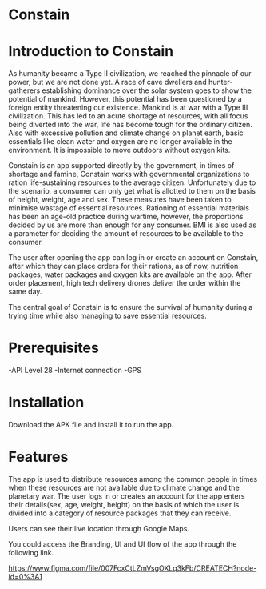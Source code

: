 # Constain
# Introduction to Constain

As humanity became a Type II civilization, we reached the pinnacle of our power, but we are not done yet. A race of cave dwellers and hunter-gatherers establishing dominance over the solar system goes to show the potential of mankind. However, this potential has been questioned by a foreign entity threatening our existence. Mankind is at war with a Type III civilization. This has led to an acute shortage of resources, with all focus being diverted into the war, life has become tough for the ordinary citizen. Also with excessive pollution and climate change on planet earth, basic essentials like clean water and oxygen are no longer available in the environment. It is impossible to move outdoors without oxygen kits.

Constain is an app supported directly by the government, in times of shortage and famine, Constain works with governmental organizations to ration life-sustaining resources to the average citizen. Unfortunately due to the scenario, a consumer can only get what is allotted to them on the basis of height,  weight, age and sex. These measures have been taken to minimise wastage of essential resources. Rationing of essential materials has been an age-old practice during wartime, however, the proportions decided by us are more than enough for any consumer. BMI is also used as a parameter for deciding the amount of resources to be available to the consumer. 

The user after opening the app can log in or create an account on Constain, after which they can place orders for their rations, as of now, nutrition packages, water packages and oxygen kits are available on the app. After order placement, high tech delivery drones deliver the order within the same day. 

The central goal of Constain is to ensure the survival of humanity during a trying time while also managing to save essential resources.  


# Prerequisites

-API Level 28 
-Internet connection 
-GPS

# Installation

Download the APK file and install it to run the app. 
 
# Features

The app is used to distribute resources among the common people in times when these resources are not available due to climate change and the planetary war. The user logs in or creates an account for the app enters their details(sex, age, weight, height) on the basis of which the user is divided into a category of resource packages that they can receive. 


Users can see their live location through Google Maps.


You could access the Branding, UI and UI flow of the app through the following link.

https://www.figma.com/file/007FcxCtLZmVsgOXLq3kFb/CREATECH?node-id=0%3A1
